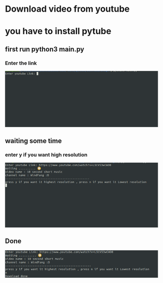 #  Download video  from youtube
# you have to install pytube
## first run python3 main.py
### Enter the link
![GitHub Logo](/images/1.png)
## waiting some time
### enter y if you want high resolution
![GitHub Logo](/images/2.png)

## Done
![GitHub Logo](/images/3.png)
